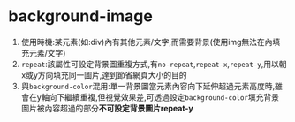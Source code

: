 # background-image
1. 使用時機:某元素(如:div)內有其他元素/文字,而需要背景(使用img無法在內填充元素/文字)
2. `repeat`:該屬性可設定背景圖重複方式,有`no-repeat`,`repeat-x`,`repeat-y`,用以朝x或y方向填充同一圖片,達到節省網頁大小的目的
3. 與`background-color`混用:單一背景圖當元素內容向下延伸超過元素高度時,雖會在y軸向下繼續重複,但視覺效果差,可透過設定`background-color`填充背景圖片被內容超過的部分**不可設定背景圖片repeat-y**